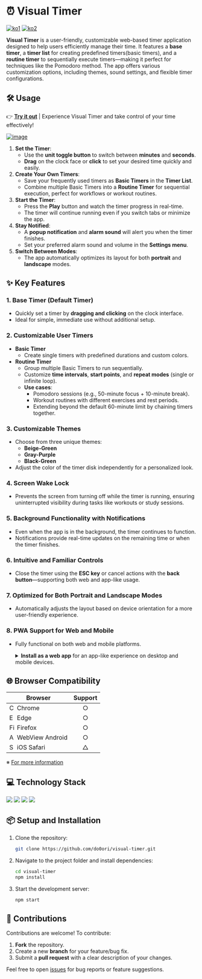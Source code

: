 # ⏰ Visual Timer

[![ko1](https://img.shields.io/badge/Nomad%20Coders%20커뮤니티-Visual%20Timer%20소개-4A7658)](https://nomadcoders.co/community/thread/10687)
[![ko2](https://img.shields.io/badge/Velog%20포스트-Visual%20Timer%20--%20쉽고%20간단하게%20시각적으로%20시간%20관리하기-9079C9)](https://velog.io/@do0ori/Visual-Timer-쉽고-간단하게-시각적으로-시간-관리하기)

**Visual Timer** is a user-friendly, customizable web-based timer application designed to help users efficiently manage their time. It features a **base timer**, a **timer list** for creating predefined timers(basic timers), and a **routine timer** to sequentially execute timers—making it perfect for techniques like the Pomodoro method. The app offers various customization options, including themes, sound settings, and flexible timer configurations.

## 🛠️ Usage

👉 [**Try it out**](https://do0ori.github.io/visual-timer) | Experience Visual Timer and take control of your time effectively!

[![image](https://github.com/user-attachments/assets/a3b601ed-1108-4123-9a79-121320655cb7)](https://do0ori.github.io/visual-timer)

1. **Set the Timer**:
    - Use the **unit toggle button** to switch between **minutes** and **seconds**.
    - **Drag** on the clock face or **click** to set your desired time quickly and easily.
2. **Create Your Own Timers**:
    - Save your frequently used timers as **Basic Timers** in the **Timer List**.
    - Combine multiple Basic Timers into a **Routine Timer** for sequential execution, perfect for workflows or workout routines.
3. **Start the Timer**:
    - Press the **Play** button and watch the timer progress in real-time.
    - The timer will continue running even if you switch tabs or minimize the app.
4. **Stay Notified**:
    - A **popup notification** and **alarm sound** will alert you when the timer finishes.
    - Set your preferred alarm sound and volume in the **Settings menu**.
5. **Switch Between Modes**:
    - The app automatically optimizes its layout for both **portrait** and **landscape** modes.

## ✨ Key Features

### 1. **Base Timer (Default Timer)**

-   Quickly set a timer by **dragging and clicking** on the clock interface.
-   Ideal for simple, immediate use without additional setup.

### 2. **Customizable User Timers**

-   **Basic Timer**
    -   Create single timers with predefined durations and custom colors.
-   **Routine Timer**
    -   Group multiple Basic Timers to run sequentially.
    -   Customize **time intervals**, **start points**, and **repeat modes** (single or infinite loop).
    -   **Use cases**:
        -   Pomodoro sessions (e.g., 50-minute focus + 10-minute break).
        -   Workout routines with different exercises and rest periods.
        -   Extending beyond the default 60-minute limit by chaining timers together.

### 3. **Customizable Themes**

-   Choose from three unique themes:
    -   **Beige-Green**
    -   **Gray-Purple**
    -   **Black-Green**
-   Adjust the color of the timer disk independently for a personalized look.

### 4. **Screen Wake Lock**

-   Prevents the screen from turning off while the timer is running, ensuring uninterrupted visibility during tasks like workouts or study sessions.

### 5. **Background Functionality with Notifications**

-   Even when the app is in the background, the timer continues to function.
-   Notifications provide real-time updates on the remaining time or when the timer finishes.

### 6. **Intuitive and Familiar Controls**

-   Close the timer using the **ESC key** or cancel actions with the **back button**—supporting both web and app-like usage.

### 7. **Optimized for Both Portrait and Landscape Modes**

-   Automatically adjusts the layout based on device orientation for a more user-friendly experience.

### 8. **PWA Support for Web and Mobile**

-   Fully functional on both web and mobile platforms.

    <details>

    <summary><strong>Install as a web app</strong> for an app-like experience on desktop and mobile devices.</summary>

    -   On **desktop**, click the monitor icon in the address bar on Chrome to install.
        ![](https://velog.velcdn.com/images/do0ori/post/e6511118-a852-4715-adbb-ab95ea089d40/image.png)
    -   On **mobile**, a prompt will appear automatically to install the app:
        ![](https://velog.velcdn.com/images/do0ori/post/964a854d-8575-482e-a554-bc37c5f0029f/image.png)
        -   If not, use the menu (three dots) to find the mobile icon with "Install App" or "Add to Home Screen" option:
            ![](https://velog.velcdn.com/images/do0ori/post/ee7afc63-dcc0-4695-9685-3ad292326d04/image.jpg)

    </details>

## 🌐 Browser Compatibility

| Browser                                                                                                                              | Support |
| ------------------------------------------------------------------------------------------------------------------------------------ | :-----: |
| <img alt="Chrome logo" src="https://www.google.com/chrome/static/images/chrome-logo.svg" width="16"> Chrome                          |    ○    |
| <img alt="Edge logo" src="https://upload.wikimedia.org/wikipedia/commons/7/7e/Microsoft_Edge_logo_%282019%29.png" width="16"> Edge   |    ○    |
| <img alt="Firefox logo" src="https://github.com/user-attachments/assets/a8d5ba30-7372-47ed-b6a9-3e3495330882" width="16"> Firefox    |    ○    |
| <img alt="Android logo" src="https://upload.wikimedia.org/wikipedia/commons/3/31/Android_robot_head.svg" width="16"> WebView Android |    ○    |
| <img alt="Safari logo" src="https://github.com/user-attachments/assets/e2fc20ce-c6eb-4f71-b137-df4357a56984" width="16"> iOS Safari  |    △    |

※ [For more information](https://github.com/do0ori/visual-timer/issues/4)

## 💻 Technology Stack

<p>
    <img src="https://img.shields.io/badge/Typescript-2d79c7?style=for-the-badge&logo=Typescript&logoColor=white">
    <img src="https://img.shields.io/badge/Create React App-282c35?style=for-the-badge&logo=createreactapp&logoColor=09D3AC">
    <img src="https://img.shields.io/badge/Tailwind CSS-131729?style=for-the-badge&logo=Tailwind CSS&logoColor=78baf2">
    <img src="https://img.shields.io/badge/Zustand-494237?style=for-the-badge&logo=React">
</p>

## 📦 Setup and Installation

1. Clone the repository:

    ```bash
    git clone https://github.com/do0ori/visual-timer.git
    ```

2. Navigate to the project folder and install dependencies:

    ```bash
    cd visual-timer
    npm install
    ```

3. Start the development server:

    ```bash
    npm start
    ```

## 🤝 Contributions

Contributions are welcome! To contribute:

1. **Fork** the repository.
2. Create a new **branch** for your feature/bug fix.
3. Submit a **pull request** with a clear description of your changes.

Feel free to open [issues](https://github.com/do0ori/visual-timer/issues) for bug reports or feature suggestions.
